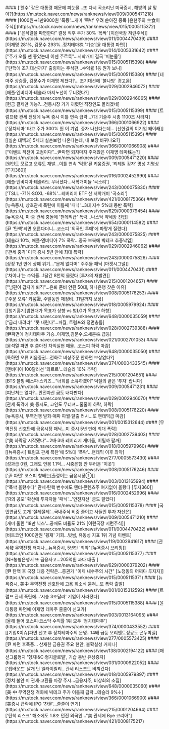 <head><meta charset="utf-8"><title>Vers : 20250405_1300 </title></head>
#### [‘웬수’ 같은 대통령 때문에 피눈물...또 다시 곡소리난 미국증시, 해방의 날 맞아?](https://m.stock.naver.com/news/ranknews/view/009/0005471218)
#### [1000원→1만9000원 '폭등'…개미 '쪽박' 우려 쏟아진 종목 [윤현주의 主食이 주식]](https://m.stock.naver.com/news/ranknews/view/015/0005115372)
#### [“윤석열을 파면한다” 결정 직후 주가 30% ‘폭싹’ [이런국장 저런주식]](https://m.stock.naver.com/news/ranknews/view/011/0004470439)
#### [이재명 281%, 김문수 293%..정치테마株 '기승’[윤 대통령 파면]](https://m.stock.naver.com/news/ranknews/view/014/0005331642)
#### ["주가 오를 땐 좋았는데 이젠 주르륵"…서학개미 결국 '피눈물'](https://m.stock.naver.com/news/ranknews/view/015/0005115398)
#### ['탄핵에 조기대선까지' 출렁이는 주식판…수익률 1등 뭔가 보니](https://m.stock.naver.com/news/ranknews/view/015/0005115380)
#### [테마주 상승률, 김문수가 이재명 제쳤다?… 조기대선에 `불나방` 경고음](https://m.stock.naver.com/news/ranknews/view/029/0002946072)
#### [애플·엔비디아·테슬라 마지노선이 무너졌다?](https://m.stock.naver.com/news/ranknews/view/029/0002946065)
#### [현금 결제만 가능?…전통시장 가기 꺼렸던 직장인도 몰리겠네](https://m.stock.naver.com/news/ranknews/view/015/0005115399)
#### [트럼프發 관세 전쟁에 뉴욕 증시 이틀 연속 급락…7대 기술주 시총 1100조 사라져](https://m.stock.naver.com/news/ranknews/view/366/0001066922)
#### ['정치테마' 타고 주가 300% 뛴 이 기업, 증자 나선다는데… [선한결의 이기업 왜이래]](https://m.stock.naver.com/news/ranknews/view/015/0005115395)
#### [[실손 대백과] 5세대 실손보험 나온다는데, 내 보장 바뀌나요?](https://m.stock.naver.com/news/ranknews/view/366/0001066908)
#### [“이벤트 직전이 고점이다”…尹파면 되자마자 주저앉은 이재명 테마株는?](https://m.stock.naver.com/news/ranknews/view/009/0005471220)
#### [원인도 모르고 오류도 재발…이틀 연속 ‘먹통’된 키움증권, ‘리테일 강자’ 명성 치명상 [투자360]](https://m.stock.naver.com/news/ranknews/view/016/0002452990)
#### [애플·엔비디아·테슬라도 무너졌다...서학개미들 ‘곡소리’](https://m.stock.naver.com/news/ranknews/view/243/0000075830)
#### ['TSLL -71%·SOXL -68%'…레버리지 ETF 산 서학개미 '곡소리'](https://m.stock.naver.com/news/ranknews/view/421/0008175366)
#### [뉴욕증시, 상호관세 폭탄에 이틀째 '패닉'…3대 지수 5%대 동반 폭락](https://m.stock.naver.com/news/ranknews/view/629/0000379454)
#### [뉴욕증시, 미·중 관세 충돌에 '팬데믹급' 폭락…나스닥 약세장 진입](https://m.stock.naver.com/news/ranknews/view/654/0000114582)
#### [尹 '탄핵'되면 오른다더니…코스피 '외국인 투매'에 파랗게 질렸다](https://m.stock.naver.com/news/ranknews/view/243/0000075825)
#### [테슬라 10%, 애플·엔비디아 7% 폭락…중국 보복에 빅테크 추풍낙엽](https://m.stock.naver.com/news/ranknews/view/029/0002946062)
#### [‘관세 충격’ 미국 증시 5년 만에 최대 폭락](https://m.stock.naver.com/news/ranknews/view/243/0000075826)
#### [상장 1년 만에 상폐 위기…“문제 없다며” 주주들 패닉 [마켓시그널]](https://m.stock.naver.com/news/ranknews/view/011/0004470431)
#### ['차이나'는 수익률…1달간 8천억 몰렸다 [투자의 재발견]](https://m.stock.naver.com/news/ranknews/view/215/0001204657)
#### ["남편이 갑자기 퇴직"…은퇴 준비 안된 50대, 하나은행 찾은 이유](https://m.stock.naver.com/news/ranknews/view/008/0005176253)
#### ['주문 오류' 키움證, 주말동안 재정비…11일까지 보상](https://m.stock.naver.com/news/ranknews/view/018/0005979924)
#### [[청기홍기]범현대가 목표가 상향 vs 범LG가 목표가 하향](https://m.stock.naver.com/news/ranknews/view/648/0000035059)
#### [“금리 내려라” “못 내린다”…파월, 트럼프와 정면충돌](https://m.stock.naver.com/news/ranknews/view/028/0002739388)
#### [尹파면에 정치테마주 기승..이재명,김문수,오세훈株 급등](https://m.stock.naver.com/news/ranknews/view/021/0002701053)
#### [윤석열 파면 후 쏟아진 차익실현 매물…코스피 하락 마감](https://m.stock.naver.com/news/ranknews/view/648/0000035050)
#### [툭하면 오류 키움증권…전화로 비상주문 안하면 보상없다?](https://m.stock.naver.com/news/ranknews/view/374/0000433545)
#### [엔비디아 100달러선 '와르르'…테슬라 10% 추락](https://m.stock.naver.com/news/ranknews/view/215/0001204651)
#### [BTS·블핑·에스파·스키즈...“너희를 소유하겠어” 덕질의 끝은 ‘투자’ 랍니다](https://m.stock.naver.com/news/ranknews/view/009/0005471231)
#### [피난처는 없다?…안전자산 금도 내다판다](https://m.stock.naver.com/news/ranknews/view/029/0002946070)
#### [관세 폭격에 美 증시도, 코인도 무너져…줄줄이 하락, 하락](https://m.stock.naver.com/news/ranknews/view/008/0005176220)
#### [뉴욕증시, 무역전쟁 발화·매파 파월·탈출 러시…또 팬데믹급 마감](https://m.stock.naver.com/news/ranknews/view/001/0015312644)
#### [무역전쟁 신호탄에 금융시장 패닉…미 증시 5년 만에 최대 폭락](https://m.stock.naver.com/news/ranknews/view/028/0002739403)
#### [“美 하락장 시작됐다”…2배·3배 레버리지 개미들, 버틸까 팔까](https://m.stock.naver.com/news/ranknews/view/018/0005979960)
#### [[뉴욕증시]'트럼프 관세 폭탄'에 5%대 '폭락'…팬데믹 이후 최악](https://m.stock.naver.com/news/ranknews/view/277/0005573430)
#### [성과급 0원, 그래도 연봉 1.1억… 시중은행 안 부러운 '이곳'](https://m.stock.naver.com/news/ranknews/view/008/0005176246)
#### ['尹 파면' 코스피 향배는[출렁이는 금융시장①]](https://m.stock.naver.com/news/ranknews/view/003/0013165994)
#### [“폭싹 올랐수다” 관세·탄핵 변수에도 엔터·콘텐츠주 여지없이 올랐다 [투자360]](https://m.stock.naver.com/news/ranknews/view/016/0002452996)
#### ['R의 공포' 확산에 투자자들 '패닉'…'안전자산' 금도 팔았다](https://m.stock.naver.com/news/ranknews/view/015/0005115378)
#### [국민연금도 고개 ‘절레절레’…국내주식 비중 줄이고 사들인 투자 자산은](https://m.stock.naver.com/news/ranknews/view/009/0005471210)
#### [개미 울린 '18만 닉스'…공매도 비율도 21% [이런국장 저런주식]](https://m.stock.naver.com/news/ranknews/view/011/0004470422)
#### [비트코인 1000만원 '횡재' 기회…빗썸, 유동성 지표 1위 기념 이벤트](https://m.stock.naver.com/news/ranknews/view/119/0002941617)
#### [관세發 무역전쟁 터지나…뉴욕증시, 5년만 '최악' [뉴욕증시 브리핑]](https://m.stock.naver.com/news/ranknews/view/015/0005115377)
#### [NH농협은행서 또 금융사고…205억원 과다 대출&#160;](https://m.stock.naver.com/news/ranknews/view/629/0000379202)
#### [尹 탄핵 후 국장 대응 전략은…증권가 "이제 내수주의 시간" [노정동의 어쩌다 투자자]](https://m.stock.naver.com/news/ranknews/view/015/0005115371)
#### [뉴욕증시, 美中 무역전쟁 신호탄에 고용 희소식 묻혀…또 폭락 출발](https://m.stock.naver.com/news/ranknews/view/001/0015312592)
#### [트럼프 관세 폭탄에…'시총 3조달러' 기업이 사라졌다](https://m.stock.naver.com/news/ranknews/view/015/0005115388)
#### [윤 대통령 파면에 이재명 테마주 줄줄이 신고가](https://m.stock.naver.com/news/ranknews/view/003/0013164095)
#### [올해 들어 코스피·코스닥 수익률 1위 모두 '정치테마주'](https://m.stock.naver.com/news/ranknews/view/374/0000433552)
#### [[기업&이슈]파면 선고 후 정치테마주의 운명…14배 급등 오리엔트정공도 곤두박질](https://m.stock.naver.com/news/ranknews/view/277/0005573425)
#### [尹 파면 후폭풍… 산재한 금융권 주요 현안, 불확실성 커지나](https://m.stock.naver.com/news/ranknews/view/138/0002194122)
#### [패션그룹형지 '형지I&C·형지글로벌', 기습 동반 유상증자](https://m.stock.naver.com/news/ranknews/view/031/0000922052)
#### [‘젭바운드’ 날개 단 일라이릴리…관세 리스크도 비껴갔다](https://m.stock.naver.com/news/ranknews/view/018/0005979897)
#### [정치 불안·미 관세·고환율 파장 주시…금융지주, 비상회의 소집](https://m.stock.naver.com/news/ranknews/view/648/0000035060)
#### [美·中 무역전쟁 격화에 빅테크 주가 이틀째 급락…테슬라 9%↓](https://m.stock.naver.com/news/ranknews/view/366/0001066900)
#### [美증시 급락에 IPO '찬물'...줄줄이 연기](https://m.stock.naver.com/news/ranknews/view/215/0001204664)
#### ['탄핵 리스크' 해소에도 1.8조 던진 외국인…"美 관세에 Bye 코리아"](https://m.stock.naver.com/news/ranknews/view/421/0008175217)
